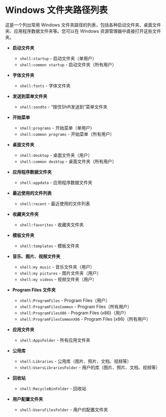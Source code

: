 # Windows 文件夹路径列表

这是一个列出常用 Windows 文件夹路径的列表，包括各种启动文件夹、桌面文件夹、应用程序数据文件夹等。您可以在 Windows 资源管理器中直接打开这些文件夹。

- **启动文件夹**
  - `shell:startup` - 启动文件夹（单用户）
  - `shell:common startup` - 启动文件夹（所有用户）

- **字体文件夹**
  - `shell:fonts` - 字体文件夹

- **发送到菜单文件夹**
  - `shell:sendto` - “按住Shift发送到”菜单文件夹

- **开始菜单**
  - `shell:programs` - 开始菜单（单用户）
  - `shell:common programs` - 开始菜单（所有用户）

- **桌面文件夹**
  - `shell:desktop` - 桌面文件夹（用户）
  - `shell:common desktop` - 桌面文件夹（所有用户）

- **应用程序数据文件夹**
  - `shell:appdata` - 应用程序数据文件夹

- **最近使用的文件列表**
  - `shell:recent` - 最近使用的文件列表

- **收藏夹文件夹**
  - `shell:favorites` - 收藏夹文件夹

- **模板文件夹**
  - `shell:templates` - 模板文件夹

- **音乐、图片、视频文件夹**
  - `shell:my music` - 音乐文件夹（用户）
  - `shell:my pictures` - 图片文件夹（用户）
  - `shell:my videos` - 视频文件夹（用户）

- **Program Files 文件夹**
  - `shell:ProgramFiles` - Program Files（用户）
  - `shell:ProgramFilesCommon` - Program Files（所有用户）
  - `shell:ProgramFilesX86` - Program Files (x86)（用户）
  - `shell:ProgramFilesCommonX86` - Program Files (x86)（所有用户）

- **应用文件夹**
  - `shell:AppsFolder` - 所有应用文件夹

- **公用库**
  - `shell:Libraries` - 公用库（图片、照片、文档、视频等）
  - `shell:UsersLibrariesFolder` - 用户的库（图片、照片、文档、视频等）

- **回收站**
  - `shell:RecycleBinFolder` - 回收站

- **用户配置文件夹**
  - `shell:UsersFilesFolder` - 用户的配置文件夹


